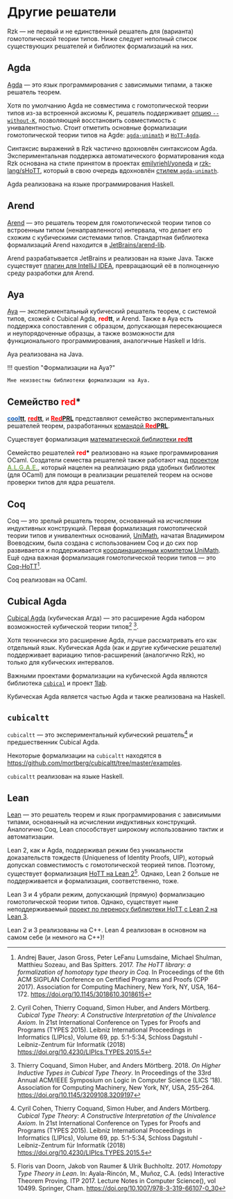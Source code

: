 # Другие решатели

Rzk — не первый и не единственный решатель для (варианта) гомотопической теории типов.
Ниже следует неполный список существующих решателей и библиотек формализаций на них.

## Agda

[Agda](https://agda.readthedocs.io/en/latest/) — это язык программирования с зависимыми типами, а также решатель теорем.

Хотя по умолчанию Agda не совместима с гомотопической теории типов из-за встроенной аксиомы K,
решатель поддерживает [опцию `--without-K`](https://agda.readthedocs.io/en/v2.6.1/language/without-k.html#without-k),
позволяющей восстановить совместимость с унивалентностью.
Стоит отметить основные формализации гомотопической теории типов на Agde:
[`agda-unimath`](https://unimath.github.io/agda-unimath/) и
[`HoTT-Agda`](https://github.com/hott/hott-agda/).

Синтаксис выражений в Rzk частично вдохновлён синтаксисом Agda.
Экспериментальная поддержка автоматического форматирования кода Rzk
основана на стиле принятом в проектах [emilyriehl/yoneda](https://github.com/emilyriehl/yoneda) и [rzk-lang/sHoTT](https://github.com/rzk-lang/sHoTT),
который в свою очередь вдохновлён [стилем `agda-unimath`](https://unimath.github.io/agda-unimath/CODINGSTYLE.html).

Agda реализована на языке программирования Haskell.

## Arend

[Arend](https://arend-lang.github.io) — это решатель теорем для гомотопической теории типов со встроенным типом (ненаправленного) интервала,
что делает его схожим с кубическими системами типов.
Стандартная библиотека формализаций Arend находится в [JetBrains/arend-lib](https://github.com/JetBrains/arend-lib).

Arend разрабатывается JetBrains и реализован на языке Java.
Также существует [плагин для IntelliJ IDEA](https://arend-lang.github.io/about/intellij-features),
превращающий её в полноценную среду разработки для Arend.

## Aya

[Aya](https://www.aya-prover.org) — экспериментальный кубический решатель теорем,
с системой типов, схожей с Cubical Agda, <b><span style="color: red">red</span>tt</b>, и Arend.
Также в Aya есть поддержка сопоставления с образцом, допускающая пересекающиеся и неупорядоченные образцы,
а также возможности для функционального программирования, аналогичные Haskell и Idris.

Aya реализована на Java.

!!! question "Формализации на Aya?"

    Мне неизвестны библиотеки формализации на Aya.

## Семейство <b><span style="color: red">red</span>*</b>

[<b><span style="color: #135cb7;">cool</span>tt</b>](https://github.com/redprl/cooltt),
[<b><span style="color: red">red</span>tt</b>](https://github.com/redprl/redtt),
и [<b><span style="color: red">Red</span>PRL</b>](https://redprl.readthedocs.io/en/latest/)
представляют семейство экспериментальных решателей теорем,
разработанных [командой <b><span style="color: red">Red</span>PRL</b>](https://redprl.org).

Существует формализация [математической библиотеки <b><span style="color: red">red</span>tt</b>](https://github.com/RedPRL/redtt/tree/master/library)

Семейство решателей <b><span style="color: red">red</span>*</b> реализовано на языке программирования OCaml.
Создатели семества решателей также работают над  [проектом <b><span style="color: rgb(133, 177, 96);">A.L.G.A.E.<span></b>](https://redprl.org/#algae),
который нацелен на реализацию ряда удобных библиотек (для OCaml) для помощи в реализации
решателей теорем на основе проверки типов для ядра решателя.

## Coq

Coq — это зрелый решатель теорем, основанный на исчислении индуктивных конструкций.
Первая формализация гомотопической теории типов и унивалентных оснований, [UniMath](https://github.com/UniMath/UniMath),
начатая Владимиром Воеводским, была создана с использованием Coq и до сих пор развивается и поддерживается
[координационным комитетом UniMath](https://github.com/UniMath/UniMath#the-unimath-coordinating-committee).
Ещё одна важная формализация гомотопической теории типов — это [Coq-HoTT](https://github.com/HoTT/Coq-HoTT)[^3].

Coq реализован на OCaml.

## Cubical Agda
[Cubical Agda](https://agda.readthedocs.io/en/latest/language/cubical.html) (кубическая Агда)
— это расширение Agda набором возможностей кубической теории типов[^1] [^2].

Хотя технически это расширение Agda, лучше рассматривать его как отдельный язык.
Кубическая Agda (как и другие кубические решатели) поддерживает вариацию типов-расширений (аналогично Rzk),
но только для кубических интервалов.

Важными проектами формализации на кубической Agda являются библиотека [`cubical`](https://github.com/agda/cubical)
и проект [1lab](https://1lab.dev).

Кубическая Agda является частью Agda и также реализована на Haskell.

## `cubicaltt`

`cubicaltt` — это экспериментальный кубический решатель[^1] и предшественник Cubical Agda.

Некоторые формализации на `cubicaltt` находятся в <https://github.com/mortberg/cubicaltt/tree/master/examples>.

`cubicaltt` реализован на языке Haskell.

## Lean

[Lean](https://lean-lang.org) — это решатель теорем и язык программирования с зависимыми типами,
основанный на исчислении индуктивных конструкций.
Аналогично Coq, Lean способствует широкому использованию тактик и автоматизации.

Lean 2, как и Agda, поддерживал режим без уникальности доказательств тождеств (Uniqueness of Identity Proofs, UIP),
который допускал совместимость с гомотопической теорией типов.
Поэтому, существует формализация [HoTT на Lean 2](https://github.com/leanprover/lean2/tree/master/hott)[^4].
Однако, Lean 2 больше не поддерживается и формализация, соответственно, тоже.

Lean 3 и 4 убрали режим, допускающий (прямую) формализацию гомотопической теории типов.
Однако, существует ныне неподдерживаемый [проект по переносу библиотеки HoTT с Lean 2 на Lean 3](https://github.com/gebner/hott3).

Lean 2 и 3 реализованы на C++.
Lean 4 реализован в основном на самом себе (и немного на C++)!

[^1]:
    Cyril Cohen, Thierry Coquand, Simon Huber, and Anders Mörtberg.
    _Cubical Type Theory: A Constructive Interpretation of the Univalence Axiom_.
    In 21st International Conference on Types for Proofs and Programs (TYPES 2015).
    Leibniz International Proceedings in Informatics (LIPIcs), Volume 69, pp. 5:1-5:34, Schloss Dagstuhl - Leibniz-Zentrum für Informatik (2018)
    <https://doi.org/10.4230/LIPIcs.TYPES.2015.5>

[^2]:
    Thierry Coquand, Simon Huber, and Anders Mörtberg.
    2018. _On Higher Inductive Types in Cubical Type Theory_.
    In Proceedings of the 33rd Annual ACM/IEEE Symposium on Logic in Computer Science (LICS '18).
    Association for Computing Machinery, New York, NY, USA, 255–264.
    <https://doi.org/10.1145/3209108.3209197>

[^3]:
    Andrej Bauer, Jason Gross, Peter LeFanu Lumsdaine, Michael Shulman, Matthieu Sozeau, and Bas Spitters.
    2017. _The HoTT library: a formalization of homotopy type theory in Coq_.
    In Proceedings of the 6th ACM SIGPLAN Conference on Certified Programs and Proofs (CPP 2017).
    Association for Computing Machinery, New York, NY, USA, 164–172.
    <https://doi.org/10.1145/3018610.3018615>

[^4]:
    Floris van Doorn, Jakob von Raumer & Ulrik Buchholtz.
    2017. _Homotopy Type Theory in Lean_.
    In: Ayala-Rincón, M., Muñoz, C.A. (eds) Interactive Theorem Proving. ITP 2017.
    Lecture Notes in Computer Science(), vol 10499. Springer, Cham.
    <https://doi.org/10.1007/978-3-319-66107-0_30>

